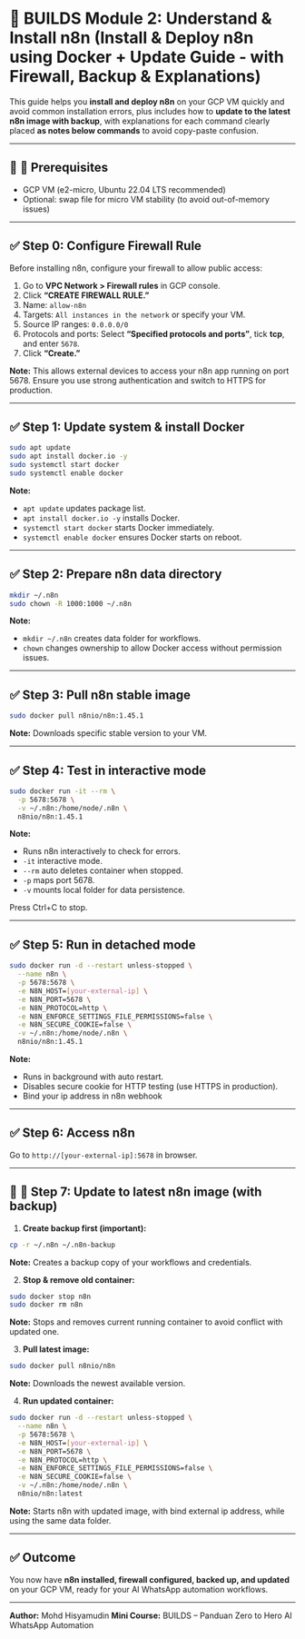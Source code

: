 # 🚀 BUILDS Module 2: Understand & Install n8n (Install & Deploy n8n using Docker + Update Guide - with Firewall, Backup & Explanations)

This guide helps you **install and deploy n8n** on your GCP VM quickly and avoid common installation errors, plus includes how to **update to the latest n8n image with backup**, with explanations for each command clearly placed **as notes below commands** to avoid copy-paste confusion.

---

## 🔷 📌 Prerequisites

* GCP VM (e2-micro, Ubuntu 22.04 LTS recommended)
* Optional: swap file for micro VM stability (to avoid out-of-memory issues)

---

## ✅ Step 0: Configure Firewall Rule

Before installing n8n, configure your firewall to allow public access:

1. Go to **VPC Network > Firewall rules** in GCP console.
2. Click **“CREATE FIREWALL RULE.”**
3. Name: `allow-n8n`
4. Targets: `All instances in the network` or specify your VM.
5. Source IP ranges: `0.0.0.0/0`
6. Protocols and ports: Select **“Specified protocols and ports”**, tick **tcp**, and enter `5678`.
7. Click **“Create.”**

**Note:** This allows external devices to access your n8n app running on port 5678. Ensure you use strong authentication and switch to HTTPS for production.

---

## ✅ Step 1: Update system & install Docker

```bash
sudo apt update
sudo apt install docker.io -y
sudo systemctl start docker
sudo systemctl enable docker
```

**Note:**

* `apt update` updates package list.
* `apt install docker.io -y` installs Docker.
* `systemctl start docker` starts Docker immediately.
* `systemctl enable docker` ensures Docker starts on reboot.

---

## ✅ Step 2: Prepare n8n data directory

```bash
mkdir ~/.n8n
sudo chown -R 1000:1000 ~/.n8n
```

**Note:**

* `mkdir ~/.n8n` creates data folder for workflows.
* `chown` changes ownership to allow Docker access without permission issues.

---

## ✅ Step 3: Pull n8n stable image

```bash
sudo docker pull n8nio/n8n:1.45.1
```

**Note:** Downloads specific stable version to your VM.

---

## ✅ Step 4: Test in interactive mode

```bash
sudo docker run -it --rm \
  -p 5678:5678 \
  -v ~/.n8n:/home/node/.n8n \
  n8nio/n8n:1.45.1
```

**Note:**

* Runs n8n interactively to check for errors.
* `-it` interactive mode.
* `--rm` auto deletes container when stopped.
* `-p` maps port 5678.
* `-v` mounts local folder for data persistence.

Press Ctrl+C to stop.

---

## ✅ Step 5: Run in detached mode

```bash
sudo docker run -d --restart unless-stopped \
  --name n8n \
  -p 5678:5678 \
  -e N8N_HOST=[your-external-ip] \
  -e N8N_PORT=5678 \
  -e N8N_PROTOCOL=http \
  -e N8N_ENFORCE_SETTINGS_FILE_PERMISSIONS=false \
  -e N8N_SECURE_COOKIE=false \
  -v ~/.n8n:/home/node/.n8n \
  n8nio/n8n:1.45.1

```

**Note:**

* Runs in background with auto restart.
* Disables secure cookie for HTTP testing (use HTTPS in production).
* Bind your ip address in n8n webhook

---

## ✅ Step 6: Access n8n

Go to `http://[your-external-ip]:5678` in browser.

---

## 🔷 🔄 Step 7: Update to latest n8n image (with backup)

1. **Create backup first (important):**

```bash
cp -r ~/.n8n ~/.n8n-backup
```

**Note:** Creates a backup copy of your workflows and credentials.

2. **Stop & remove old container:**

```bash
sudo docker stop n8n
sudo docker rm n8n
```

**Note:** Stops and removes current running container to avoid conflict with updated one.

3. **Pull latest image:**

```bash
sudo docker pull n8nio/n8n
```

**Note:** Downloads the newest available version.

4. **Run updated container:**

```bash
sudo docker run -d --restart unless-stopped \
  --name n8n \
  -p 5678:5678 \
  -e N8N_HOST=[your-external-ip] \
  -e N8N_PORT=5678 \
  -e N8N_PROTOCOL=http \
  -e N8N_ENFORCE_SETTINGS_FILE_PERMISSIONS=false \
  -e N8N_SECURE_COOKIE=false \
  -v ~/.n8n:/home/node/.n8n \
  n8nio/n8n:latest
```

**Note:** Starts n8n with updated image, with bind external ip address, while using the same data folder.

---

## ✅ Outcome

You now have **n8n installed, firewall configured, backed up, and updated** on your GCP VM, ready for your AI WhatsApp automation workflows.

---

**Author:** Mohd Hisyamudin
**Mini Course:** BUILDS – Panduan Zero to Hero AI WhatsApp Automation
